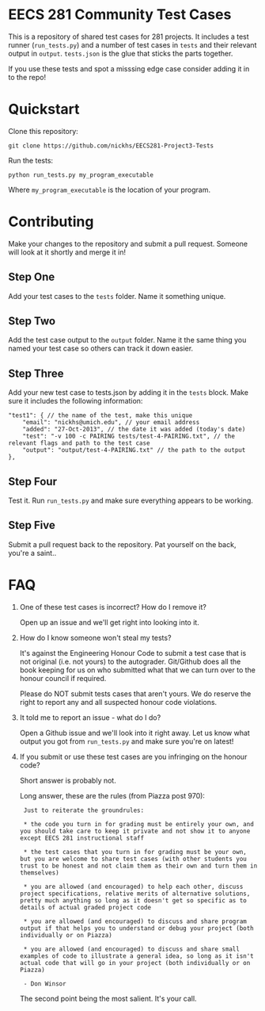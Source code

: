 # EECS 281 Community Test Cases

This is a repository of shared test cases for 281 projects. It includes a test
runner (`run_tests.py`) and a number of test cases in `tests` and their relevant
output in `output`. `tests.json` is the glue that sticks the parts together.

If you use these tests and spot a misssing edge case consider adding it in to
the repo!

# Quickstart

Clone this repository:

    git clone https://github.com/nickhs/EECS281-Project3-Tests

Run the tests:

    python run_tests.py my_program_executable

Where `my_program_executable` is the location of your program.

# Contributing

Make your changes to the repository and submit a
pull request. Someone will look at it shortly and
merge it in!

## Step One

Add your test cases to the `tests` folder. Name it something unique.

## Step Two

Add the test case output to the `output` folder. Name it the same
thing you named your test case so others can track it down easier.

## Step Three

Add your new test case to tests.json by adding it in the `tests` block.
Make sure it includes the following information:

    "test1": { // the name of the test, make this unique
        "email": "nickhs@umich.edu", // your email address
        "added": "27-Oct-2013", // the date it was added (today's date)
        "test": "-v 100 -c PAIRING tests/test-4-PAIRING.txt", // the relevant flags and path to the test case
        "output": "output/test-4-PAIRING.txt" // the path to the output
    },

## Step Four

Test it. Run `run_tests.py` and make sure everything appears to be working.

## Step Five

Submit a pull request back to the repository. Pat yourself on the back, you're a saint..

# FAQ

1) One of these test cases is incorrect? How do I remove it?

    Open up an issue and we'll get right into looking into it.

2) How do I know someone won't steal my tests?

    It's against the Engineering Honour Code to submit a test case
    that is not original (i.e. not yours) to the autograder.
    Git/Github does all the book keeping for us on who submitted what
    that we can turn over to the honour council if required.

    Please do NOT submit tests cases that aren't yours. We do reserve
    the right to report any and all suspected honour code violations.

3) It told me to report an issue - what do I do?

    Open a Github issue and we'll look into it right away. Let us know
    what output you got from `run_tests.py` and make sure you're on latest!

4) If you submit or use these test cases are you infringing on the honour code?

    Short answer is probably not.

    Long answer, these are the rules (from Piazza post 970):

        Just to reiterate the groundrules:

        * the code you turn in for grading must be entirely your own, and you should take care to keep it private and not show it to anyone except EECS 281 instructional staff

        * the test cases that you turn in for grading must be your own, but you are welcome to share test cases (with other students you trust to be honest and not claim them as their own and turn them in themselves)

        * you are allowed (and encouraged) to help each other, discuss project specifications, relative merits of alternative solutions, pretty much anything so long as it doesn't get so specific as to details of actual graded project code

        * you are allowed (and encouraged) to discuss and share program output if that helps you to understand or debug your project (both individually or on Piazza)

        * you are allowed (and encouraged) to discuss and share small examples of code to illustrate a general idea, so long as it isn't actual code that will go in your project (both individually or on Piazza)

        - Don Winsor

    The second point being the most salient. It's your call.
